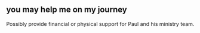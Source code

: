 ## you may help me on my journey ##

Possibly provide financial or physical support for Paul and his ministry team.